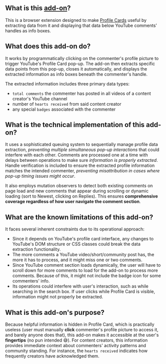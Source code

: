 ## What is this [add-on](https://addons.mozilla.org/firefox/addon/wip-yt-profile-card-info)?
This is a browser extension designed to make [Profile Cards](https://support.google.com/youtube/answer/9409333) useful by extracting data from it and displaying that data below YouTube comments' handles as info boxes.

## What does this add-on do?
It works by programmatically clicking on the commenter's profile picture to trigger YouTube's Profile Card pop-up. The add-on then extracts specific data points from this pop-up, closes it automatically, and displays the extracted information as info boxes beneath the commenter's handle.

The extracted information includes three primary data types:
- `total comments` the commenter has posted in all videos of a content creator's YouTube channel
- number of `hearts received` from said content creator
- any special `badges` associated with the commenter

## What is the technical implementation of this add-on?
It uses a sophisticated queuing system to sequentially manage profile data extraction, *preventing multiple simultaneous pop-up interactions* that could interfere with each other. Comments are processed one at a time with delays between operations to make sure *information is properly extracted*. Handle verification is included to ensure the extracted profile information matches the intended commenter, *preventing misattribution in cases where pop-up timing issues might occur*.

It also employs mutation observers to detect both existing comments on page load and new comments that appear during scrolling or dynamic loading (sort to Newest, clicking on Replies). This ensures **comprehensive coverage regardless of how user navigate the comment section**.

## What are the known limitations of this add-on?
It faces several inherent constraints due to its operational approach:
- Since it depends on YouTube's profile card interface, any changes to YouTube's DOM structure or CSS classes could break the data extraction functionality.
- The more comments a YouTube video/short/community post has, the more it has to process, and it might miss one or two comments.
- Since YouTube comment section loads dynamically, the user will have to scroll down for more comments to load for the add-on to process more comments. Because of this, it might not include the badge icon for some commenters' info.
- Its operations could interfere with user's interaction, such as while searching in the search box. If user clicks while Profile Card is visible, information might not properly be extracted.

## What is this add-on's purpose?
Because helpful information is hidden in Profile Card, which is practically useless (user must manually **click** commenter's profile picture to access it, and barely anyone does that), this add-on makes it accessible at the user's **fingertips** (no pun intended 😅). For content creators, this information provides immediate context about commenters' activity patterns and community standing. For instance, the `hearts received` indicates how frequently creators have acknowledged them.
